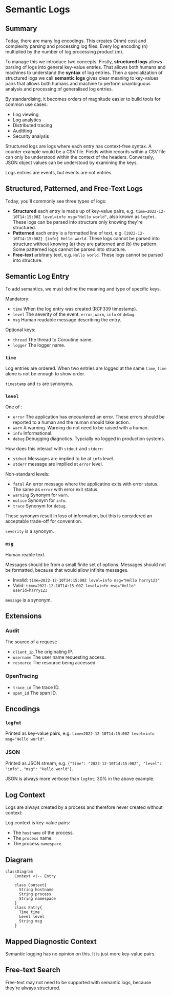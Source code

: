 # Semantic Logs

## Summary 

Today, there are many log encodings. This creates O(nm) cost and complexity parsing and processing log files. Every log encoding (n) multiplied by the number of log processing product (m).

To manage this we introduce two concepts. Firstly, **structured logs** allows parsing of logs into general key-value entries. That allows both humans and machines to understand the **syntax** of log entries. Then a specialization of structured logs we call **semantic logs** gives clear meaning to key-values pairs that allows both humans and machine to perform unambiguous analysis and processing of generalised log entries. 

By standardising, it becomes orders of magnitude easier to build tools for common use cases:

* Log viewing
* Log analytics
* Distributed tracing
* Auditting
* Security analysis

Structured logs are logs where each entry has context-free syntax. A counter example would be a CSV file. Fields within records within a CSV file can only be understood within the context of the headers. Conversely, JSON object values can be understood by examining the keys. 

Logs entries are events, but events are not entries. 

## Structured, Patterned, and Free-Text Logs

Today, you'll commonly see three types of logs:

* **Structured** each entry is made up of key-value pairs, e.g. `time=2022-12-10T14:15:00Z level=info msg="Hello world"`, also known as `logfmt`. These logs can be parsed into structure only knowing they're structured.
* **Patterned** each entry is a formatted line of text, e.g. `[2022-12-10T14:15:00Z] [info] Hello world`. These logs cannot be parsed into structure without knowing (a) they are patterned and (b) the pattern. Some patterned logs cannot be parsed into structure.
* **Free-text** arbitrary text, e.g. `Hello world`. These logs cannot be parsed into structure.

## Semantic Log Entry

To add semantics, we must define the meaning and type of specific keys.

Mandatory:

* `time` When the log entry was created (RCF339 timestamp). 
* `level` The severity of the event. `error`, `warn`, `info` or `debug`. 
* `msg` Human readable message describing the entry.

Optional keys:

* `thread` The thread to Coroutine name.
* `logger` The logger name.

### `time`

Log entries are ordered. When two entries are logged at the same `time`, `time` alone is not be enough to show order.

`timestamp` and `ts` are synonyms. 

### `level`

One of :

* `error` The application has encountered an error. These errors should be reported to a human and the human should take action.
* `warn` A warning. Warning do not need to be raised with a human. 
* `info` Informational.
* `debug` Debugging diagnotics. Typcially no logged in production systems. 

How does this interact with `stdout` and `stderr`:

* `stdout` Messages are implied to be at `info` level.
* `stderr` message are impllied at `error` level.

Non-standard levels:

* `fatal` An error message where the applicatino exits with error status. The same as `error` with error exit status.
* `warning` Synonym for `warn`.
* `notice` Synonym for `info`.
* `trace` Synonym for `debug`. 

These synonym result in loss of information, but this is considered an acceptable trade-off for convention.

`severity` is a synonym. 

### `msg`

Human reable text. 

Messages should be from a small finite set of options. Messages should not be formatted, because that would allow infinite messages.

* Invalid: `time=2022-12-10T14:15:00Z level=info msg="Hello harry123"`
* Valid: `time=2022-12-10T14:15:00Z level=info msg="Hello" userid=harry123`

`message` is a synonym.

## Extensions

### Audit

The source of a request:

* `client_ip` The originating IP.
* `username` The user name requesting access.
* `resource` The resource being accessed.

### OpenTracing

* `trace_id` The trace ID.
* `span_id` The span ID.

## Encodings

### `logfmt`

Printed as key-value pairs, e.g. `time=2022-12-10T14:15:00Z level=info msg="Hello world"`.

### JSON

Printed as JSON stream, e.g. `{"time": "2022-12-10T14:15:00Z", "level": "info", "msg": "Hello world"}`.

JSON is always more verbose than `logfmt`; 30% in the above example.

## Log Context

Logs are always created by a process and therefore never created without context:

Log context is key-value pairs:

* The `hostname` of the process.
* The `process` name.
* The process `namespace`.

## Diagram

```mermaid
classDiagram
    Context <|-- Entry

    class Context{
      String hostname
      String process
      String namespace 
    }
    class Entry{
      Time time
      Level level
      String msg
    }

```

## Mapped Diagnostic Context

Semantic logging has no opinion on this. It is just more key-value pairs.

## Free-text Search

Free-text may not need to be supported with semantic logs, because they're always structured.
